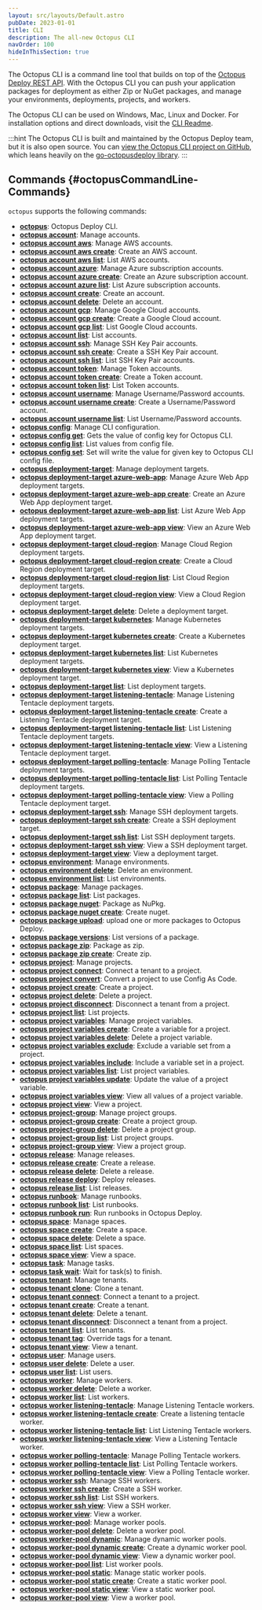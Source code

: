 ```yaml
---
layout: src/layouts/Default.astro
pubDate: 2023-01-01
title: CLI
description: The all-new Octopus CLI
navOrder: 100
hideInThisSection: true
---
```


The Octopus CLI is a command line tool that builds on top of the [Octopus Deploy REST API](/docs/octopus-rest-api/). With the Octopus CLI you can push your application packages for deployment as either Zip or NuGet packages, and manage your environments, deployments, projects, and workers.

The Octopus CLI can be used on Windows, Mac, Linux and Docker. For installation options and direct downloads, visit the [CLI Readme](https://github.com/OctopusDeploy/cli/blob/main/README/).

:::hint
The Octopus CLI is built and maintained by the Octopus Deploy team, but it is also open source. You can [view the Octopus CLI project on GitHub](https://github.com/OctopusDeploy/cli), which leans heavily on the [go-octopusdeploy library](https://github.com/OctopusDeploy/go-octopusdeploy).
:::

## Commands {#octopusCommandLine-Commands}


`octopus` supports the following commands:


- **[octopus](/docs/octopus-rest-api/cli/octopus/)**:  Octopus Deploy CLI.
- **[octopus account](/docs/octopus-rest-api/cli/octopus-account/)**:  Manage accounts.
- **[octopus account aws](/docs/octopus-rest-api/cli/octopus-account-aws/)**:  Manage AWS accounts.
- **[octopus account aws create](/docs/octopus-rest-api/cli/octopus-account-aws-create/)**:  Create an AWS account.
- **[octopus account aws list](/docs/octopus-rest-api/cli/octopus-account-aws-list/)**:  List AWS accounts.
- **[octopus account azure](/docs/octopus-rest-api/cli/octopus-account-azure/)**:  Manage Azure subscription accounts.
- **[octopus account azure create](/docs/octopus-rest-api/cli/octopus-account-azure-create/)**:  Create an Azure subscription account.
- **[octopus account azure list](/docs/octopus-rest-api/cli/octopus-account-azure-list/)**:  List Azure subscription accounts.
- **[octopus account create](/docs/octopus-rest-api/cli/octopus-account-create/)**:  Create an account.
- **[octopus account delete](/docs/octopus-rest-api/cli/octopus-account-delete/)**:  Delete an account.
- **[octopus account gcp](/docs/octopus-rest-api/cli/octopus-account-gcp/)**:  Manage Google Cloud accounts.
- **[octopus account gcp create](/docs/octopus-rest-api/cli/octopus-account-gcp-create/)**:  Create a Google Cloud account.
- **[octopus account gcp list](/docs/octopus-rest-api/cli/octopus-account-gcp-list/)**:  List Google Cloud accounts.
- **[octopus account list](/docs/octopus-rest-api/cli/octopus-account-list/)**:  List accounts.
- **[octopus account ssh](/docs/octopus-rest-api/cli/octopus-account-ssh/)**:  Manage SSH Key Pair accounts.
- **[octopus account ssh create](/docs/octopus-rest-api/cli/octopus-account-ssh-create/)**:  Create a SSH Key Pair account.
- **[octopus account ssh list](/docs/octopus-rest-api/cli/octopus-account-ssh-list/)**:  List SSH Key Pair accounts.
- **[octopus account token](/docs/octopus-rest-api/cli/octopus-account-token/)**:  Manage Token accounts.
- **[octopus account token create](/docs/octopus-rest-api/cli/octopus-account-token-create/)**:  Create a Token account.
- **[octopus account token list](/docs/octopus-rest-api/cli/octopus-account-token-list/)**:  List Token accounts.
- **[octopus account username](/docs/octopus-rest-api/cli/octopus-account-username/)**:  Manage Username/Password accounts.
- **[octopus account username create](/docs/octopus-rest-api/cli/octopus-account-username-create/)**:  Create a Username/Password account.
- **[octopus account username list](/docs/octopus-rest-api/cli/octopus-account-username-list/)**:  List Username/Password accounts.
- **[octopus config](/docs/octopus-rest-api/cli/octopus-config/)**:  Manage CLI configuration.
- **[octopus config get](/docs/octopus-rest-api/cli/octopus-config-get/)**:  Gets the value of config key for Octopus CLI.
- **[octopus config list](/docs/octopus-rest-api/cli/octopus-config-list/)**:  List values from config file.
- **[octopus config set](/docs/octopus-rest-api/cli/octopus-config-set/)**:  Set will write the value for given key to Octopus CLI config file.
- **[octopus deployment-target](/docs/octopus-rest-api/cli/octopus-deployment-target/)**:  Manage deployment targets.
- **[octopus deployment-target azure-web-app](/docs/octopus-rest-api/cli/octopus-deployment-target-azure-web-app/)**:  Manage Azure Web App deployment targets.
- **[octopus deployment-target azure-web-app create](/docs/octopus-rest-api/cli/octopus-deployment-target-azure-web-app-create/)**:  Create an Azure Web App deployment target.
- **[octopus deployment-target azure-web-app list](/docs/octopus-rest-api/cli/octopus-deployment-target-azure-web-app-list/)**:  List Azure Web App deployment targets.
- **[octopus deployment-target azure-web-app view](/docs/octopus-rest-api/cli/octopus-deployment-target-azure-web-app-view/)**:  View an Azure Web App deployment target.
- **[octopus deployment-target cloud-region](/docs/octopus-rest-api/cli/octopus-deployment-target-cloud-region/)**:  Manage Cloud Region deployment targets.
- **[octopus deployment-target cloud-region create](/docs/octopus-rest-api/cli/octopus-deployment-target-cloud-region-create/)**:  Create a Cloud Region deployment target.
- **[octopus deployment-target cloud-region list](/docs/octopus-rest-api/cli/octopus-deployment-target-cloud-region-list/)**:  List Cloud Region deployment targets.
- **[octopus deployment-target cloud-region view](/docs/octopus-rest-api/cli/octopus-deployment-target-cloud-region-view/)**:  View a Cloud Region deployment target.
- **[octopus deployment-target delete](/docs/octopus-rest-api/cli/octopus-deployment-target-delete/)**:  Delete a deployment target.
- **[octopus deployment-target kubernetes](/docs/octopus-rest-api/cli/octopus-deployment-target-kubernetes/)**:  Manage Kubernetes deployment targets.
- **[octopus deployment-target kubernetes create](/docs/octopus-rest-api/cli/octopus-deployment-target-kubernetes-create/)**:  Create a Kubernetes deployment target.
- **[octopus deployment-target kubernetes list](/docs/octopus-rest-api/cli/octopus-deployment-target-kubernetes-list/)**:  List Kubernetes deployment targets.
- **[octopus deployment-target kubernetes view](/docs/octopus-rest-api/cli/octopus-deployment-target-kubernetes-view/)**:  View a Kubernetes deployment target.
- **[octopus deployment-target list](/docs/octopus-rest-api/cli/octopus-deployment-target-list/)**:  List deployment targets.
- **[octopus deployment-target listening-tentacle](/docs/octopus-rest-api/cli/octopus-deployment-target-listening-tentacle/)**:  Manage Listening Tentacle deployment targets.
- **[octopus deployment-target listening-tentacle create](/docs/octopus-rest-api/cli/octopus-deployment-target-listening-tentacle-create/)**:  Create a Listening Tentacle deployment target.
- **[octopus deployment-target listening-tentacle list](/docs/octopus-rest-api/cli/octopus-deployment-target-listening-tentacle-list/)**:  List Listening Tentacle deployment targets.
- **[octopus deployment-target listening-tentacle view](/docs/octopus-rest-api/cli/octopus-deployment-target-listening-tentacle-view/)**:  View a Listening Tentacle deployment target.
- **[octopus deployment-target polling-tentacle](/docs/octopus-rest-api/cli/octopus-deployment-target-polling-tentacle/)**:  Manage Polling Tentacle deployment targets.
- **[octopus deployment-target polling-tentacle list](/docs/octopus-rest-api/cli/octopus-deployment-target-polling-tentacle-list/)**:  List Polling Tentacle deployment targets.
- **[octopus deployment-target polling-tentacle view](/docs/octopus-rest-api/cli/octopus-deployment-target-polling-tentacle-view/)**:  View a Polling Tentacle deployment target.
- **[octopus deployment-target ssh](/docs/octopus-rest-api/cli/octopus-deployment-target-ssh/)**:  Manage SSH deployment targets.
- **[octopus deployment-target ssh create](/docs/octopus-rest-api/cli/octopus-deployment-target-ssh-create/)**:  Create a SSH deployment target.
- **[octopus deployment-target ssh list](/docs/octopus-rest-api/cli/octopus-deployment-target-ssh-list/)**:  List SSH deployment targets.
- **[octopus deployment-target ssh view](/docs/octopus-rest-api/cli/octopus-deployment-target-ssh-view/)**:  View a SSH deployment target.
- **[octopus deployment-target view](/docs/octopus-rest-api/cli/octopus-deployment-target-view/)**:  View a deployment target.
- **[octopus environment](/docs/octopus-rest-api/cli/octopus-environment/)**:  Manage environments.
- **[octopus environment delete](/docs/octopus-rest-api/cli/octopus-environment-delete/)**:  Delete an environment.
- **[octopus environment list](/docs/octopus-rest-api/cli/octopus-environment-list/)**:  List environments.
- **[octopus package](/docs/octopus-rest-api/cli/octopus-package/)**:  Manage packages.
- **[octopus package list](/docs/octopus-rest-api/cli/octopus-package-list/)**:  List packages.
- **[octopus package nuget](/docs/octopus-rest-api/cli/octopus-package-nuget/)**:  Package as NuPkg.
- **[octopus package nuget create](/docs/octopus-rest-api/cli/octopus-package-nuget-create/)**:  Create nuget.
- **[octopus package upload](/docs/octopus-rest-api/cli/octopus-package-upload/)**:  upload one or more packages to Octopus Deploy.
- **[octopus package versions](/docs/octopus-rest-api/cli/octopus-package-versions/)**:  List versions of a package.
- **[octopus package zip](/docs/octopus-rest-api/cli/octopus-package-zip/)**:  Package as zip.
- **[octopus package zip create](/docs/octopus-rest-api/cli/octopus-package-zip-create/)**:  Create zip.
- **[octopus project](/docs/octopus-rest-api/cli/octopus-project/)**:  Manage projects.
- **[octopus project connect](/docs/octopus-rest-api/cli/octopus-project-connect/)**:  Connect a tenant to a project.
- **[octopus project convert](/docs/octopus-rest-api/cli/octopus-project-convert/)**:  Convert a project to use Config As Code.
- **[octopus project create](/docs/octopus-rest-api/cli/octopus-project-create/)**:  Create a project.
- **[octopus project delete](/docs/octopus-rest-api/cli/octopus-project-delete/)**:  Delete a project.
- **[octopus project disconnect](/docs/octopus-rest-api/cli/octopus-project-disconnect/)**:  Disconnect a tenant from a project.
- **[octopus project list](/docs/octopus-rest-api/cli/octopus-project-list/)**:  List projects.
- **[octopus project variables](/docs/octopus-rest-api/cli/octopus-project-variables/)**:  Manage project variables.
- **[octopus project variables create](/docs/octopus-rest-api/cli/octopus-project-variables-create/)**:  Create a variable for a project.
- **[octopus project variables delete](/docs/octopus-rest-api/cli/octopus-project-variables-delete/)**:  Delete a project variable.
- **[octopus project variables exclude](/docs/octopus-rest-api/cli/octopus-project-variables-exclude/)**:  Exclude a variable set from a project.
- **[octopus project variables include](/docs/octopus-rest-api/cli/octopus-project-variables-include/)**:  Include a variable set in a project.
- **[octopus project variables list](/docs/octopus-rest-api/cli/octopus-project-variables-list/)**:  List project variables.
- **[octopus project variables update](/docs/octopus-rest-api/cli/octopus-project-variables-update/)**:  Update the value of a project variable.
- **[octopus project variables view](/docs/octopus-rest-api/cli/octopus-project-variables-view/)**:  View all values of a project variable.
- **[octopus project view](/docs/octopus-rest-api/cli/octopus-project-view/)**:  View a project.
- **[octopus project-group](/docs/octopus-rest-api/cli/octopus-project-group/)**:  Manage project groups.
- **[octopus project-group create](/docs/octopus-rest-api/cli/octopus-project-group-create/)**:  Create a project group.
- **[octopus project-group delete](/docs/octopus-rest-api/cli/octopus-project-group-delete/)**:  Delete a project group.
- **[octopus project-group list](/docs/octopus-rest-api/cli/octopus-project-group-list/)**:  List project groups.
- **[octopus project-group view](/docs/octopus-rest-api/cli/octopus-project-group-view/)**:  View a project group.
- **[octopus release](/docs/octopus-rest-api/cli/octopus-release/)**:  Manage releases.
- **[octopus release create](/docs/octopus-rest-api/cli/octopus-release-create/)**:  Create a release.
- **[octopus release delete](/docs/octopus-rest-api/cli/octopus-release-delete/)**:  Delete a release.
- **[octopus release deploy](/docs/octopus-rest-api/cli/octopus-release-deploy/)**:  Deploy releases.
- **[octopus release list](/docs/octopus-rest-api/cli/octopus-release-list/)**:  List releases.
- **[octopus runbook](/docs/octopus-rest-api/cli/octopus-runbook/)**:  Manage runbooks.
- **[octopus runbook list](/docs/octopus-rest-api/cli/octopus-runbook-list/)**:  List runbooks.
- **[octopus runbook run](/docs/octopus-rest-api/cli/octopus-runbook-run/)**:  Run runbooks in Octopus Deploy.
- **[octopus space](/docs/octopus-rest-api/cli/octopus-space/)**:  Manage spaces.
- **[octopus space create](/docs/octopus-rest-api/cli/octopus-space-create/)**:  Create a space.
- **[octopus space delete](/docs/octopus-rest-api/cli/octopus-space-delete/)**:  Delete a space.
- **[octopus space list](/docs/octopus-rest-api/cli/octopus-space-list/)**:  List spaces.
- **[octopus space view](/docs/octopus-rest-api/cli/octopus-space-view/)**:  View a space.
- **[octopus task](/docs/octopus-rest-api/cli/octopus-task/)**:  Manage tasks.
- **[octopus task wait](/docs/octopus-rest-api/cli/octopus-task-wait/)**:  Wait for task(s) to finish.
- **[octopus tenant](/docs/octopus-rest-api/cli/octopus-tenant/)**:  Manage tenants.
- **[octopus tenant clone](/docs/octopus-rest-api/cli/octopus-tenant-clone/)**:  Clone a tenant.
- **[octopus tenant connect](/docs/octopus-rest-api/cli/octopus-tenant-connect/)**:  Connect a tenant to a project.
- **[octopus tenant create](/docs/octopus-rest-api/cli/octopus-tenant-create/)**:  Create a tenant.
- **[octopus tenant delete](/docs/octopus-rest-api/cli/octopus-tenant-delete/)**:  Delete a tenant.
- **[octopus tenant disconnect](/docs/octopus-rest-api/cli/octopus-tenant-disconnect/)**:  Disconnect a tenant from a project.
- **[octopus tenant list](/docs/octopus-rest-api/cli/octopus-tenant-list/)**:  List tenants.
- **[octopus tenant tag](/docs/octopus-rest-api/cli/octopus-tenant-tag/)**:  Override tags for a tenant.
- **[octopus tenant view](/docs/octopus-rest-api/cli/octopus-tenant-view/)**:  View a tenant.
- **[octopus user](/docs/octopus-rest-api/cli/octopus-user/)**:  Manage users.
- **[octopus user delete](/docs/octopus-rest-api/cli/octopus-user-delete/)**:  Delete a user.
- **[octopus user list](/docs/octopus-rest-api/cli/octopus-user-list/)**:  List users.
- **[octopus worker](/docs/octopus-rest-api/cli/octopus-worker/)**:  Manage workers.
- **[octopus worker delete](/docs/octopus-rest-api/cli/octopus-worker-delete/)**:  Delete a worker.
- **[octopus worker list](/docs/octopus-rest-api/cli/octopus-worker-list/)**:  List workers.
- **[octopus worker listening-tentacle](/docs/octopus-rest-api/cli/octopus-worker-listening-tentacle/)**:  Manage Listening Tentacle workers.
- **[octopus worker listening-tentacle create](/docs/octopus-rest-api/cli/octopus-worker-listening-tentacle-create/)**:  Create a listening tentacle worker.
- **[octopus worker listening-tentacle list](/docs/octopus-rest-api/cli/octopus-worker-listening-tentacle-list/)**:  List Listening Tentacle workers.
- **[octopus worker listening-tentacle view](/docs/octopus-rest-api/cli/octopus-worker-listening-tentacle-view/)**:  View a Listening Tentacle worker.
- **[octopus worker polling-tentacle](/docs/octopus-rest-api/cli/octopus-worker-polling-tentacle/)**:  Manage Polling Tentacle workers.
- **[octopus worker polling-tentacle list](/docs/octopus-rest-api/cli/octopus-worker-polling-tentacle-list/)**:  List Polling Tentacle workers.
- **[octopus worker polling-tentacle view](/docs/octopus-rest-api/cli/octopus-worker-polling-tentacle-view/)**:  View a Polling Tentacle worker.
- **[octopus worker ssh](/docs/octopus-rest-api/cli/octopus-worker-ssh/)**:  Manage SSH workers.
- **[octopus worker ssh create](/docs/octopus-rest-api/cli/octopus-worker-ssh-create/)**:  Create a SSH worker.
- **[octopus worker ssh list](/docs/octopus-rest-api/cli/octopus-worker-ssh-list/)**:  List SSH workers.
- **[octopus worker ssh view](/docs/octopus-rest-api/cli/octopus-worker-ssh-view/)**:  View a SSH worker.
- **[octopus worker view](/docs/octopus-rest-api/cli/octopus-worker-view/)**:  View a worker.
- **[octopus worker-pool](/docs/octopus-rest-api/cli/octopus-worker-pool/)**:  Manage worker pools.
- **[octopus worker-pool delete](/docs/octopus-rest-api/cli/octopus-worker-pool-delete/)**:  Delete a worker pool.
- **[octopus worker-pool dynamic](/docs/octopus-rest-api/cli/octopus-worker-pool-dynamic/)**:  Manage dynamic worker pools.
- **[octopus worker-pool dynamic create](/docs/octopus-rest-api/cli/octopus-worker-pool-dynamic-create/)**:  Create a dynamic worker pool.
- **[octopus worker-pool dynamic view](/docs/octopus-rest-api/cli/octopus-worker-pool-dynamic-view/)**:  View a dynamic worker pool.
- **[octopus worker-pool list](/docs/octopus-rest-api/cli/octopus-worker-pool-list/)**:  List worker pools.
- **[octopus worker-pool static](/docs/octopus-rest-api/cli/octopus-worker-pool-static/)**:  Manage static worker pools.
- **[octopus worker-pool static create](/docs/octopus-rest-api/cli/octopus-worker-pool-static-create/)**:  Create a static worker pool.
- **[octopus worker-pool static view](/docs/octopus-rest-api/cli/octopus-worker-pool-static-view/)**:  View a static worker pool.
- **[octopus worker-pool view](/docs/octopus-rest-api/cli/octopus-worker-pool-view/)**:  View a worker pool.